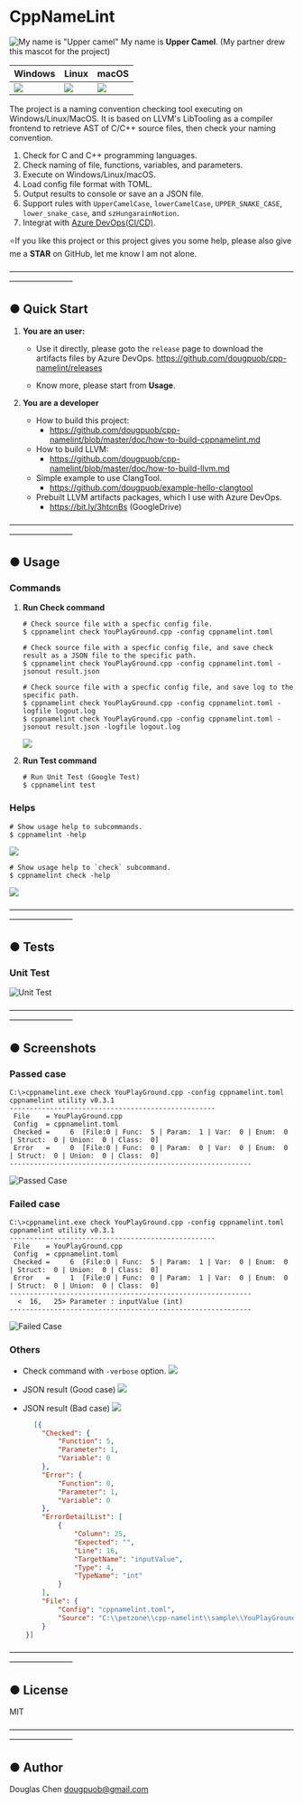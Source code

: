 # CppNameLint
![My name is "Upper camel"](https://i.imgur.com/Aeigvpj.png) My name is **Upper Camel**. (My partner drew this mascot for the project)

| Windows | Linux | macOS |
|---------|-------|-------|
|![](https://dev.azure.com/CppNameLint/cpp-namelint/_apis/build/status/cpp-namelint?branchName=master&jobName=BuildOnWindows) |![](https://dev.azure.com/CppNameLint/cpp-namelint/_apis/build/status/cpp-namelint?branchName=master&jobName=BuildOnLinux)   | ![](https://dev.azure.com/CppNameLint/cpp-namelint/_apis/build/status/cpp-namelint?branchName=master&jobName=BuildOnMacOS)


The project is a naming convention checking tool executing on Windows/Linux/MacOS. It is based on LLVM's LibTooling as a compiler frontend to retrieve AST of C/C++ source files, then check your naming convention.

1. Check for C and C++ programming languages.
1. Check naming of file, functions, variables, and parameters.
1. Execute on Windows/Linux/macOS.
1. Load config file format with TOML.
1. Output results to console or save an a JSON file.
1. Support rules with `UpperCamelCase`, `lowerCamelCase`, `UPPER_SNAKE_CASE`, `lower_snake_case`, and `szHungarainNotion`.
1. Integrat with [Azure DevOps(CI/CD)](https://dev.azure.com/CppNameLint/cpp-namelint/_build?definitionId=3).

⭐If you like this project or this project gives you some help, please also give me a **STAR** on GitHub, let me know I am not alone.


————————————————————————————————————————————
## ● Quick Start
1. **You are an user:** 
   - Use it directly, please goto the `release` page to download the artifacts files by Azure DevOps.
       https://github.com/dougpuob/cpp-namelint/releases

   - Know more, please start from **Usage**.

1. **You are a developer** 
   - How to build this project:
     - https://github.com/dougpuob/cpp-namelint/blob/master/doc/how-to-build-cppnamelint.md
   - How to build LLVM:
     - https://github.com/dougpuob/cpp-namelint/blob/master/doc/how-to-build-llvm.md   
   - Simple example to use ClangTool.
     - https://github.com/dougpuob/example-hello-clangtool
   - Prebuilt LLVM artifacts packages, which I use with Azure DevOps.
     - https://bit.ly/3htcnBs (GoogleDrive)   

————————————————————————————————————————————

## ● Usage

### Commands
1. **Run Check command**  
   ``` pwsh
   # Check source file with a specfic config file.  
   $ cppnamelint check YouPlayGround.cpp -config cppnamelint.toml
   
   # Check source file with a specfic config file, and save check result as a JSON file to the specific path.  
   $ cppnamelint check YouPlayGround.cpp -config cppnamelint.toml -jsonout result.json
   
   # Check source file with a specfic config file, and save log to the specific path.  
   $ cppnamelint check YouPlayGround.cpp -config cppnamelint.toml -logfile logout.log
   $ cppnamelint check YouPlayGround.cpp -config cppnamelint.toml -jsonout result.json -logfile logout.log
   ```
   
   ![](https://i.imgur.com/2i1HpWZ.png)
      
1. **Run Test command**  
   ``` pwsh
   # Run Unit Test (Google Test)
   $ cppnamelint test
   ```

### Helps

``` pwsh
# Show usage help to subcommands.
$ cppnamelint -help
```
![](https://i.imgur.com/X6bE6L8.png)
   

``` pwsh
# Show usage help to `check` subcommand.
$ cppnamelint check -help
```
![](https://i.imgur.com/xtuDptW.png)


————————————————————————————————————————————


## ● Tests

### Unit Test
![Unit Test](https://i.imgur.com/ug3YKuT.png)


————————————————————————————————————————————


## ● Screenshots
### Passed case

``` pwsh
C:\>cppnamelint.exe check YouPlayGround.cpp -config cppnamelint.toml
cppnamelint utility v0.3.1
---------------------------------------------------
 File    = YouPlayGround.cpp
 Config  = cppnamelint.toml
 Checked =     6  [File:0 | Func:  5 | Param:  1 | Var:  0 | Enum:  0 | Struct:  0 | Union:  0 | Class:  0]
 Error   =     0  [File:0 | Func:  0 | Param:  0 | Var:  0 | Enum:  0 | Struct:  0 | Union:  0 | Class:  0]
------------------------------------------------------------
```
  
![Passed Case](https://i.imgur.com/CBP64B6.png)

### Failed case

```shell
C:\>cppnamelint.exe check YouPlayGround.cpp -config cppnamelint.toml
cppnamelint utility v0.3.1
---------------------------------------------------
 File    = YouPlayGround.cpp
 Config  = cppnamelint.toml
 Checked =     6  [File:0 | Func:  5 | Param:  1 | Var:  0 | Enum:  0 | Struct:  0 | Union:  0 | Class:  0]
 Error   =     1  [File:0 | Func:  0 | Param:  1 | Var:  0 | Enum:  0 | Struct:  0 | Union:  0 | Class:  0]
------------------------------------------------------------
  <  16,   25> Parameter : inputValue (int)
------------------------------------------------------------
```
  
![Failed Case](https://i.imgur.com/N78C0kI.png)


### Others
- Check command with `-verbose` option.
   ![](https://i.imgur.com/jRY40sn.png)
   
- JSON result (Good case)
  ![](https://i.imgur.com/Kp9onEg.png)
  
- JSON result (Bad case)
  ![](https://i.imgur.com/ar3wook.png)
``` json
      [{
        "Checked": {
            "Function": 5,
            "Parameter": 1,
            "Variable": 0
        },
        "Error": {
            "Function": 0,
            "Parameter": 1,
            "Variable": 0
        },
        "ErrorDetailList": [
            {
                "Column": 25,
                "Expected": "",
                "Line": 16,
                "TargetName": "inputValue",
                "Type": 4,
                "TypeName": "int"
            }
        ],
        "File": {
            "Config": "cppnamelint.toml",
            "Source": "C:\\petzone\\cpp-namelint\\sample\\YouPlayGround.cpp"
        }
    }]
```

————————————————————————————————————————————

## ● License
MIT


————————————————————————————————————————————

## ● Author
Douglas Chen <dougpuob@gmail.com>

